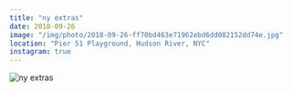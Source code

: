 ```yaml
---
title: "ny extras"
date: 2018-09-26
image: "/img/photo/2018-09-26-ff70bd463e71962ebd6dd082152dd74e.jpg"
location: "Pier 51 Playground, Hudson River, NYC"
instagram: true
---
```


![ny extras](/img/photo/2018-09-26-ff70bd463e71962ebd6dd082152dd74e.jpg)
